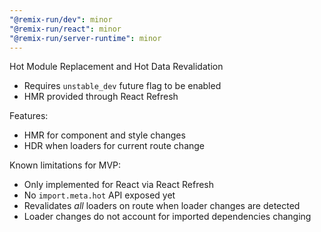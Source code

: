 ```yaml
---
"@remix-run/dev": minor
"@remix-run/react": minor
"@remix-run/server-runtime": minor
---
```


Hot Module Replacement and Hot Data Revalidation

- Requires `unstable_dev` future flag to be enabled
- HMR provided through React Refresh

Features:

- HMR for component and style changes
- HDR when loaders for current route change

Known limitations for MVP:

- Only implemented for React via React Refresh
- No `import.meta.hot` API exposed yet
- Revalidates _all_ loaders on route when loader changes are detected
- Loader changes do not account for imported dependencies changing

